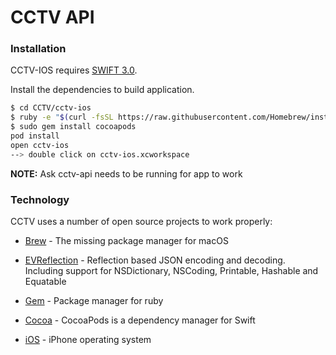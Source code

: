 # CCTV API

### Installation
CCTV-IOS requires [SWIFT 3.0](http://www.apple.com/swift/).

Install the dependencies to build application.

```sh
$ cd CCTV/cctv-ios
$ ruby -e "$(curl -fsSL https://raw.githubusercontent.com/Homebrew/install/master/install)"
$ sudo gem install cocoapods
pod install
open cctv-ios
--> double click on cctv-ios.xcworkspace
```
**NOTE:** Ask cctv-api needs to be running for app to work

### Technology

CCTV uses a number of open source projects to work properly:

* [Brew] - The missing package manager for macOS
* [EVReflection] - Reflection based JSON encoding and decoding. Including support for NSDictionary, NSCoding, Printable, Hashable and Equatable
* [Gem] - Package manager for ruby
* [Cocoa] - CocoaPods is a dependency manager for Swift
* [iOS] - iPhone operating system


   [EVReflection]: <https://github.com/evermeer/EVReflection>
   [Brew]: <http://brew.sh/>
   [Gem]: <https://rubygems.org/>
   [Cocoa]: <https://cocoapods.org/>
   [iOS]: <http://www.apple.com/ios/ios-10/>
  